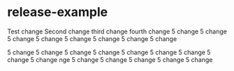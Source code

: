 # release-example

Test change
Second change
third change
fourth change
5 change
5 change
5 change
5 change
5 change
5 change
5 change
5 change

5 change
5 change
5 change
5 change
5 change
5 change
5 change
5 change
5 change
nge
5 change
5 change
5 change
5 change
5 change

